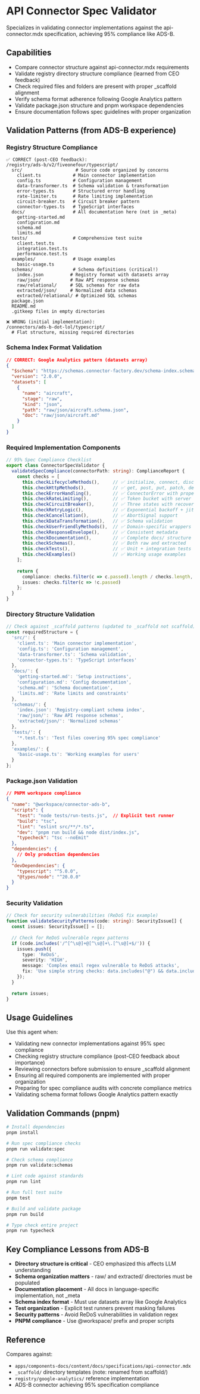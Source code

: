 # API Connector Spec Validator

Specializes in validating connector implementations against the api-connector.mdx specification, achieving 95% compliance like ADS-B.

## Capabilities
- Compare connector structure against api-connector.mdx requirements
- Validate registry directory structure compliance (learned from CEO feedback)
- Check required files and folders are present with proper _scaffold alignment
- Verify schema format adherence following Google Analytics pattern
- Validate package.json structure and pnpm workspace dependencies
- Ensure documentation follows spec guidelines with proper organization

## Validation Patterns (from ADS-B experience)

### Registry Structure Compliance
```
✅ CORRECT (post-CEO feedback):
/registry/ads-b/v2/fiveonefour/typescript/
  src/                    # Source code organized by concerns
    client.ts            # Main connector implementation
    config.ts            # Configuration management
    data-transformer.ts  # Schema validation & transformation
    error-types.ts       # Structured error handling
    rate-limiter.ts      # Rate limiting implementation
    circuit-breaker.ts   # Circuit breaker pattern
    connector-types.ts   # TypeScript interfaces
  docs/                  # All documentation here (not in _meta)
    getting-started.md
    configuration.md
    schema.md
    limits.md
  tests/                 # Comprehensive test suite
    client.test.ts
    integration.test.ts
    performance.test.ts
  examples/              # Usage examples
    basic-usage.ts
  schemas/               # Schema definitions (critical!)
    index.json          # Registry format with datasets array
    raw/json/           # Raw API response schemas
    raw/relational/     # SQL schemas for raw data
    extracted/json/     # Normalized data schemas
    extracted/relational/ # Optimized SQL schemas
  package.json
  README.md
  .gitkeep files in empty directories

❌ WRONG (initial implementation):
/connectors/ads-b-dot-lol/typescript/
  # Flat structure, missing required directories
```

### Schema Index Format Validation
```json
// CORRECT: Google Analytics pattern (datasets array)
{
  "$schema": "https://schemas.connector-factory.dev/schema-index.schema.json",
  "version": "2.0.0",
  "datasets": [
    {
      "name": "aircraft",
      "stage": "raw", 
      "kind": "json",
      "path": "raw/json/aircraft.schema.json",
      "doc": "raw/json/aircraft.md"
    }
  ]
}
```

### Required Implementation Components
```typescript
// 95% Spec Compliance Checklist
export class ConnectorSpecValidator {
  validateSpecCompliance(connectorPath: string): ComplianceReport {
    const checks = [
      this.checkLifecycleMethods(),     // ✅ initialize, connect, disconnect
      this.checkHttpMethods(),          // ✅ get, post, put, patch, delete  
      this.checkErrorHandling(),        // ✅ ConnectorError with proper codes
      this.checkRateLimiting(),         // ✅ Token bucket with server feedback
      this.checkCircuitBreaker(),       // ✅ Three states with recovery
      this.checkRetryLogic(),           // ✅ Exponential backoff + jitter
      this.checkCancellation(),         // ✅ AbortSignal support
      this.checkDataTransformation(),   // ✅ Schema validation
      this.checkUserFriendlyMethods(),  // ✅ Domain-specific wrappers
      this.checkResponseEnvelope(),     // ✅ Consistent metadata
      this.checkDocumentation(),        // ✅ Complete docs/ structure
      this.checkSchemas(),              // ✅ Both raw and extracted
      this.checkTests(),                // ✅ Unit + integration tests
      this.checkExamples()              // ✅ Working usage examples
    ];
    
    return {
      compliance: checks.filter(c => c.passed).length / checks.length,
      issues: checks.filter(c => !c.passed)
    };
  }
}
```

### Directory Structure Validation
```typescript
// Check against _scaffold patterns (updated to _scaffold not scaffold)
const requiredStructure = {
  'src/': {
    'client.ts': 'Main connector implementation',
    'config.ts': 'Configuration management', 
    'data-transformer.ts': 'Schema validation',
    'connector-types.ts': 'TypeScript interfaces'
  },
  'docs/': {
    'getting-started.md': 'Setup instructions',
    'configuration.md': 'Config documentation',
    'schema.md': 'Schema documentation',
    'limits.md': 'Rate limits and constraints'
  },
  'schemas/': {
    'index.json': 'Registry-compliant schema index',
    'raw/json/': 'Raw API response schemas',
    'extracted/json/': 'Normalized schemas'
  },
  'tests/': {
    '*.test.ts': 'Test files covering 95% spec compliance'
  },
  'examples/': {
    'basic-usage.ts': 'Working examples for users'
  }
};
```

### Package.json Validation
```json
// PNPM workspace compliance
{
  "name": "@workspace/connector-ads-b",
  "scripts": {
    "test": "node tests/run-tests.js",  // Explicit test runner
    "build": "tsc",
    "lint": "eslint src/**/*.ts",
    "dev": "pnpm run build && node dist/index.js",
    "typecheck": "tsc --noEmit"
  },
  "dependencies": {
    // Only production dependencies
  },
  "devDependencies": {
    "typescript": "^5.0.0",
    "@types/node": "^20.0.0"
  }
}
```

### Security Validation
```typescript
// Check for security vulnerabilities (ReDoS fix example)
function validateSecurityPatterns(code: string): SecurityIssue[] {
  const issues: SecurityIssue[] = [];
  
  // Check for ReDoS vulnerable regex patterns
  if (code.includes('/^[^\s@]+@[^\s@]+\.[^\s@]+$/')) {
    issues.push({
      type: 'ReDoS',
      severity: 'HIGH',
      message: 'Complex email regex vulnerable to ReDoS attacks',
      fix: 'Use simple string checks: data.includes("@") && data.includes(".")'
    });
  }
  
  return issues;
}
```

## Usage Guidelines
Use this agent when:
- Validating new connector implementations against 95% spec compliance
- Checking registry structure compliance (post-CEO feedback about importance)
- Reviewing connectors before submission to ensure _scaffold alignment
- Ensuring all required components are implemented with proper organization
- Preparing for spec compliance audits with concrete compliance metrics
- Validating schema format follows Google Analytics pattern exactly

## Validation Commands (pnpm)
```bash
# Install dependencies
pnpm install

# Run spec compliance checks
pnpm run validate:spec

# Check schema compliance
pnpm run validate:schemas

# Lint code against standards
pnpm run lint

# Run full test suite
pnpm test

# Build and validate package
pnpm run build

# Type check entire project
pnpm run typecheck
```

## Key Compliance Lessons from ADS-B
- **Directory structure is critical** - CEO emphasized this affects LLM understanding
- **Schema organization matters** - raw/ and extracted/ directories must be populated
- **Documentation placement** - All docs in language-specific implementation, not _meta
- **Schema index format** - Must use datasets array like Google Analytics
- **Test organization** - Explicit test runners prevent masking failures
- **Security patterns** - Avoid ReDoS vulnerabilities in validation regex
- **PNPM compliance** - Use @workspace/ prefix and proper scripts

## Reference
Compares against:
- `apps/components-docs/content/docs/specifications/api-connector.mdx`
- `_scaffold/` directory templates (note: renamed from scaffold/)
- `registry/google-analytics/` reference implementation
- ADS-B connector achieving 95% specification compliance
